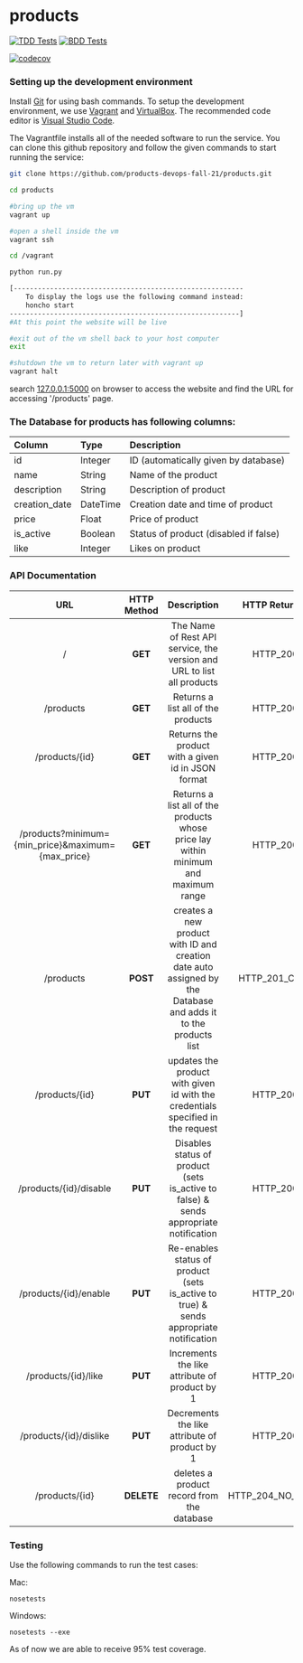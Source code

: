 # products

[![TDD Tests](https://github.com/products-devops-fall-21/products/actions/workflows/tdd-tests.yml/badge.svg)](https://github.com/products-devops-fall-21/products/actions/workflows/tdd-tests.yml)
[![BDD Tests](https://github.com/products-devops-fall-21/products/actions/workflows/bdd-tests.yml/badge.svg)](https://github.com/products-devops-fall-21/products/actions/workflows/bdd-tests.yml)

<!-- [![Build Status](https://app.travis-ci.com/products-devops-fall-21/products.svg?branch=main)](https://app.travis-ci.com/products-devops-fall-21/products) -->
[![codecov](https://codecov.io/gh/products-devops-fall-21/products/branch/main/graph/badge.svg?token=B6SCHVQSB5)](https://codecov.io/gh/products-devops-fall-21/products)

### Setting up the development environment
Install [Git](http://git-scm.com/downloads) for using bash commands.
To setup the development environment, we use [Vagrant](https://www.vagrantup.com/downloads) and [VirtualBox](https://www.virtualbox.org/wiki/Downloads). The recommended code editor is [Visual Studio Code](https://code.visualstudio.com/).

The Vagrantfile installs all of the needed software to run the service. You can clone this github repository and follow the given commands to start running the service:
 
```bash
git clone https://github.com/products-devops-fall-21/products.git  

cd products     

#bring up the vm
vagrant up 

#open a shell inside the vm
vagrant ssh 

cd /vagrant

python run.py

[---------------------------------------------------------
    To display the logs use the following command instead:
    honcho start
---------------------------------------------------------]
#At this point the website will be live

#exit out of the vm shell back to your host computer
exit 

#shutdown the vm to return later with vagrant up
vagrant halt 
```



search [127.0.0.1:5000](http://127.0.0.1:5000/) on browser to access the website and find the URL for accessing '/products' page.

### The Database for products has following columns:
| Column | Type | Description
| :--- | :--- | :--- |
| id | Integer | ID (automatically given by database) 
| name | String | Name of the product
| description | String | Description of product
| creation_date | DateTime | Creation date and time of product
| price | Float | Price of product
| is_active | Boolean | Status of product (disabled if false)
| like  | Integer | Likes on product

### API Documentation

 |                 URL                 | HTTP Method |                         Description                          | HTTP Return Code |
| :---------------------------------: | :---------: | :----------------------------------------------------------: | :---------------:|
|              /           |   **GET**   |              The Name of Rest API service, the version and URL to list all products             |  HTTP_200_OK |
|              /products              |   **GET**   |              Returns a list all of the products              | HTTP_200_OK |
|           /products/{id}            |   **GET**   |             Returns the product with a given id in JSON format             | HTTP_200_OK |
|              /products?minimum={min_price}&maximum={max_price}              |   **GET**   |              Returns a list all of the products whose price lay within minimum and maximum range             | HTTP_200_OK |
|              /products              |  **POST**   | creates a new product with ID and creation date auto assigned by the Database and adds it to the products list | HTTP_201_CREATED |
|           /products/{id}            |   **PUT**   | updates the product with given id with the credentials specified in the request |  HTTP_200_OK |
|              /products/{id}/disable              |   **PUT**   |              Disables status of product (sets is_active to false) & sends appropriate notification              | HTTP_200_OK |
|              /products/{id}/enable              |   **PUT**   |              Re-enables status of product (sets is_active to true) & sends appropriate notification              | HTTP_200_OK |
|              /products/{id}/like              |   **PUT**   |             Increments the like attribute of product by 1              | HTTP_200_OK |
|              /products/{id}/dislike              |   **PUT**   |             Decrements the like attribute of product by 1              | HTTP_200_OK |
|           /products/{id}            | **DELETE**  |           deletes a product record from the database           | HTTP_204_NO_CONTENT |

### Testing
Use the following commands to run the test cases:

Mac: 
```
nosetests
```
Windows: 
```
nosetests --exe
```

As of now we are able to receive 95% test coverage.
